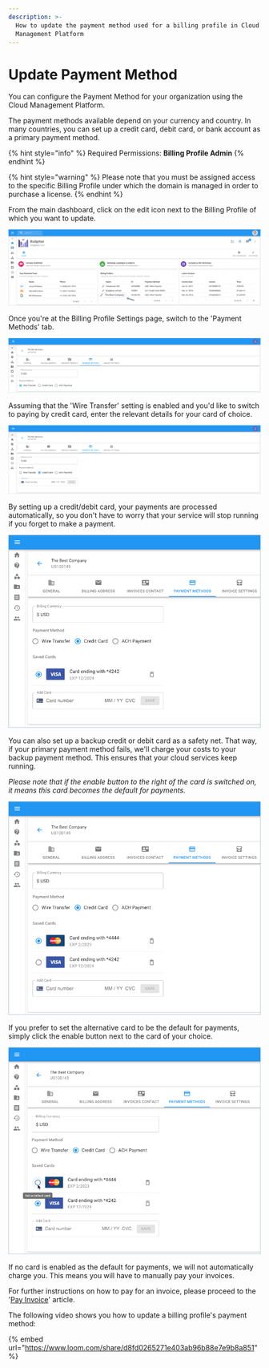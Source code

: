 ```yaml
---
description: >-
  How to update the payment method used for a billing profile in Cloud
  Management Platform
---
```


# Update Payment Method

You can configure the Payment Method for your organization using the Cloud Management Platform.

The payment methods available depend on your currency and country. In many countries, you can set up a credit card, debit card, or bank account as a primary payment method.

{% hint style="info" %}
Required Permissions: **Billing Profile Admin**
{% endhint %}

{% hint style="warning" %}
Please note that you must be assigned access to the specific Billing Profile under which the domain is managed in order to purchase a license.
{% endhint %}

From the main dashboard, click on the edit icon next to the Billing Profile of which you want to update.

![A screenshot showing you the location of the edit icon](<../.gitbook/assets/update-billing-profile-2- (4) (4) (1) (3) (1).png>)

Once you're at the Billing Profile Settings page, switch to the 'Payment Methods' tab.

![A screenshot showing you the location of the Payment Methods tab](../.gitbook/assets/payment-method-1.png)

Assuming that the 'Wire Transfer' setting is enabled and you'd like to switch to paying by credit card, enter the relevant details for your card of choice.

![A screenshot showing you the credit card payment form](../.gitbook/assets/payment-method-2.png)

By setting up a credit/debit card, your payments are processed automatically, so you don't have to worry that your service will stop running if you forget to make a payment.

![A screenshot showing you a saved credit card that can be used for future payments](../.gitbook/assets/payment-method-2-1-.png)

You can also set up a backup credit or debit card as a safety net. That way, if your primary payment method fails, we'll charge your costs to your backup payment method. This ensures that your cloud services keep running.

_Please note that if the enable button to the right of the card is switched on, it means this card becomes the default for payments._

![A screenshot showing you the ability to select a default credit card for future payments](../.gitbook/assets/payment-method-4.png)

If you prefer to set the alternative card to be the default for payments, simply click the enable button next to the card of your choice.

![A screenshot showing you the ability to select an alternative default credit card](../.gitbook/assets/payment-method-5.png)

If no card is enabled as the default for payments, we will not automatically charge you. This means you will have to manually pay your invoices.

For further instructions on how to pay for an invoice, please proceed to the '[Pay Invoice](paying-invoices-with-credit-card-or-ach.md)' article.

The following video shows you how to update a billing profile's payment method:

{% embed url="https://www.loom.com/share/d8fd0265271e403ab96b88e7e9b8a851" %}
